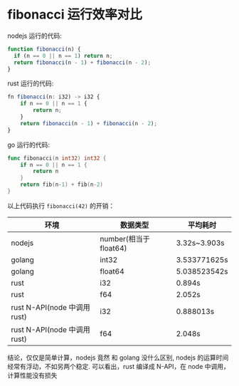 # fibonacci 运行效率对比

nodejs 运行的代码:

```js
function fibonacci(n) {
  if (n == 0 || n == 1) return n;
  return fibonacci(n - 1) + fibonacci(n - 2);
}
```

rust 运行的代码:

```js
fn fibonacci(n: i32) -> i32 {
    if n == 0 || n == 1 {
        return n;
    }
    return fibonacci(n - 1) + fibonacci(n - 2);
}

```

go 运行的代码:

```go
func fibonacci(n int32) int32 {
	if n == 0 || n == 1 {
		return n
	}
	return fib(n-1) + fib(n-2)
}
```

以上代码执行 `fibonacci(42)` 的开销：

| 环境                         | 数据类型               | 平均耗时     |
| ---------------------------- | ---------------------- | ------------ |
| nodejs                       | number(相当于 float64) | 3.32s~3.903s |
| golang                       | int32                  | 3.533771625s |
| golang                       | float64                | 5.038523542s |
| rust                         | i32                    | 0.894s       |
| rust                         | f64                    | 2.052s       |
| rust N-API(node 中调用 rust) | i32                    | 0.888013s    |
| rust N-API(node 中调用 rust) | f64                    | 2.048s       |

结论，仅仅是简单计算，nodejs 竟然 和 golang 没什么区别, nodejs 的运算时间经常有浮动，不如另两个稳定. 可以看出，rust 编译成 N-API，在 node 中调用，计算性能没有损失
